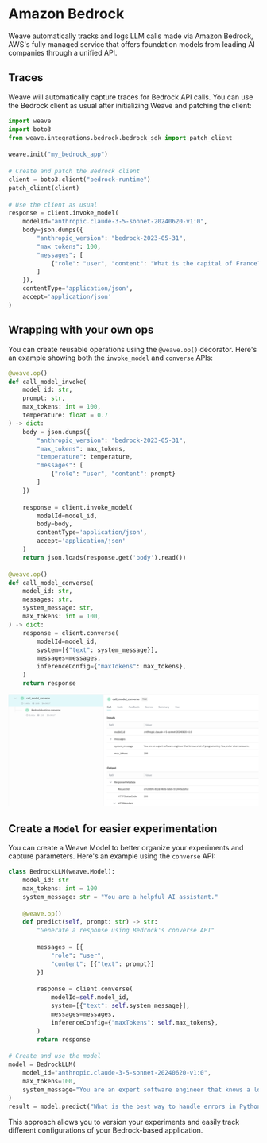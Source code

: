 # Amazon Bedrock

Weave automatically tracks and logs LLM calls made via Amazon Bedrock, AWS's fully managed service that offers foundation models from leading AI companies through a unified API.

## Traces

Weave will automatically capture traces for Bedrock API calls. You can use the Bedrock client as usual after initializing Weave and patching the client:

```python
import weave
import boto3
from weave.integrations.bedrock.bedrock_sdk import patch_client

weave.init("my_bedrock_app")

# Create and patch the Bedrock client
client = boto3.client("bedrock-runtime")
patch_client(client)

# Use the client as usual
response = client.invoke_model(
    modelId="anthropic.claude-3-5-sonnet-20240620-v1:0",
    body=json.dumps({
        "anthropic_version": "bedrock-2023-05-31",
        "max_tokens": 100,
        "messages": [
            {"role": "user", "content": "What is the capital of France?"}
        ]
    }),
    contentType='application/json',
    accept='application/json'
)
```

## Wrapping with your own ops

You can create reusable operations using the `@weave.op()` decorator. Here's an example showing both the `invoke_model` and `converse` APIs:

```python
@weave.op()
def call_model_invoke(
    model_id: str,
    prompt: str,
    max_tokens: int = 100,
    temperature: float = 0.7
) -> dict:
    body = json.dumps({
        "anthropic_version": "bedrock-2023-05-31",
        "max_tokens": max_tokens,
        "temperature": temperature,
        "messages": [
            {"role": "user", "content": prompt}
        ]
    })

    response = client.invoke_model(
        modelId=model_id,
        body=body,
        contentType='application/json',
        accept='application/json'
    )
    return json.loads(response.get('body').read())

@weave.op()
def call_model_converse(
    model_id: str,
    messages: str,
    system_message: str,
    max_tokens: int = 100,
) -> dict:
    response = client.converse(
        modelId=model_id,
        system=[{"text": system_message}],
        messages=messages,
        inferenceConfig={"maxTokens": max_tokens},
    )
    return response
```

![](./imgs/bedrock_converse.png)

## Create a `Model` for easier experimentation

You can create a Weave Model to better organize your experiments and capture parameters. Here's an example using the `converse` API:

```python
class BedrockLLM(weave.Model):
    model_id: str
    max_tokens: int = 100
    system_message: str = "You are a helpful AI assistant."

    @weave.op()
    def predict(self, prompt: str) -> str:
        "Generate a response using Bedrock's converse API"
        
        messages = [{
            "role": "user",
            "content": [{"text": prompt}]
        }]

        response = client.converse(
            modelId=self.model_id,
            system=[{"text": self.system_message}],
            messages=messages,
            inferenceConfig={"maxTokens": self.max_tokens},
        )
        return response

# Create and use the model
model = BedrockLLM(
    model_id="anthropic.claude-3-5-sonnet-20240620-v1:0",
    max_tokens=100,
    system_message="You are an expert software engineer that knows a lot of programming. You prefer short answers."
)
result = model.predict("What is the best way to handle errors in Python?")
```

This approach allows you to version your experiments and easily track different configurations of your Bedrock-based application.
